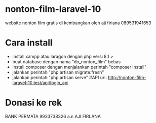 # nonton-film-laravel-10
website nonton film gratis di kembangkan oleh aji firlana 089531941653
# Cara install
- install xampp atau laragon dengan php versi 8.1 >
- buat database dengan nama "db_nonton_film" bebas
- install composer dengan menjalankan perintah "composer install"
- jalankan perintah "php artisan migrate:fresh"
- jalankan perintah "php artisan serve"
#API
url: http://nonton-film-laravel-10.test/api/login_api
# Donasi ke rek
BANK PERMATA
9933738326
  a.n AJI FIRLANA
